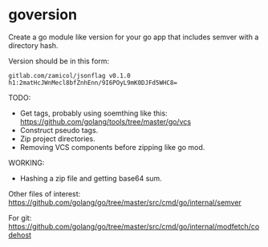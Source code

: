 # goversion


Create a go module like version for your go app that includes semver with a directory hash.  

Version should be in this form:

	gitlab.com/zamicol/jsonflag v0.1.0 h1:2matHcJWnMecl8bfZnhEnn/9I6POyL9mK0DJFd5WHC8=


TODO:
- Get tags, probably using soemthing like this: https://github.com/golang/tools/tree/master/go/vcs
- Construct pseudo tags.  
- Zip project directories.
- Removing VCS components before zipping like go mod.  


WORKING:
- Hashing a zip file and getting base64 sum.  


Other files of interest:
https://github.com/golang/go/tree/master/src/cmd/go/internal/semver

For git:
https://github.com/golang/go/tree/master/src/cmd/go/internal/modfetch/codehost